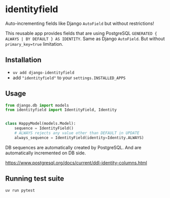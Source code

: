 # identityfield

Auto-incrementing fields like Django `AutoField` but without restrictions!

This reusable app provides fields that are using PostgreSQL `GENERATED { ALWAYS | BY DEFAULT } AS IDENTITY`.
Same as Django `AutoField`. But without `primary_key=true` limitation.

## Installation
* `uv add django-identityfield`
* add `"identityfield"` to your `settings.INSTALLED_APPS`

## Usage

```python
from django.db import models
from identityfield import IdentityField, Identity


class HappyModel(models.Model):
    sequence = IdentityField()
    # ALWAYS rejects any value other than DEFAULT in UPDATE
    always_sequence = IdentityField(identity=Identity.ALWAYS)
```

DB sequences are automatically created by PostgreSQL.
And are automatically incremented on DB side.

https://www.postgresql.org/docs/current/ddl-identity-columns.html

## Running test suite

```bash
uv run pytest
```
